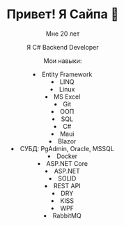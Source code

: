 <!-- README.md -->
<div>
<div align="center">
  <h1>Привет! Я Сайпа 👋</h1>
  <p>Мне 20 лет</p>
  <p>Я C# Backend Developer</p>
  <div>
  <p>Мои навыки:</p>
  <ui>
    <li>Entity Framework</li>
     <li>LINQ</li>
     <li>Linux</li>
     <li>MS Excel</li> 
     <li>Git</li>
     <li>ООП</li>
     <li>SQL</li>
     <li>C#</li>
     <li>Maui</li>
     <li>Blazor</li>
     <li>СУБД: PgAdmin, Oracle, MSSQL</li>
     <li>Docker</li>
     <li>ASP.NET Core </li>
     <li>ASP.NET</li>
     <li>SOLID</li>
     <li>REST API</li> 
     <li>DRY</li>
     <li>KISS</li>
     <li>WPF</li>
     <li>RabbitMQ</li>
</li>

  </ui>
</div>
